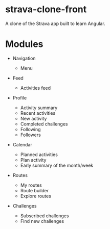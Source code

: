 # strava-clone-front
A clone of the Strava app built to learn Angular.

# Modules

- Navigation
    - Menu

- Feed
    - Activities feed

- Profile
    - Activity summary
    - Recent activities
    - New activity
    - Completed challenges
    - Following
    - Followers

- Calendar
    - Planned activities
    - Plan activity
    - Early summary of the month/week

- Routes
    - My routes
    - Route builder
    - Explore routes

- Challenges
    - Subscribed challenges
    - Find new challenges